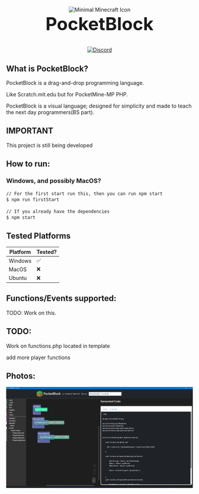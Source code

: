 <div align="center">
    <br/>
    <img width="200px" alt="Minimal Minecraft Icon" src="https://images-wixmp-ed30a86b8c4ca887773594c2.wixmp.com/i/6138c88e-da4f-47c0-8f03-f2a2bae031a6/d99v1uk-b3b3933c-396d-484f-8b0a-d3b82253c3fe.png">
    <h1 style="margin-top: 0;font-size: xxx-large">PocketBlock</h1>
    <a href="https://discord.gg/pJYuwk69hx"><img alt="Discord" src="https://img.shields.io/discord/963051195323285534?label=Chat&logo=Discord"></a>

[comment]: <> (ToDO: Add more badges)
</div>

## What is PocketBlock?

PocketBlock is a drag-and-drop programming language.
    
Like Scratch.mit.edu but for PocketMine-MP PHP.

PocketBlock is a visual language; designed for simplicity and made to teach the next day programmers(BS part).

## IMPORTANT
This project is still being developed

## How to run:

### Windows, and possibly MacOS?
```
// For the first start run this, then you can run npm start
$ npm run firstStart

// If you already have the dependencies
$ npm start
```

## Tested Platforms
| Platform | Tested? |
|----------|---------|
| Windows  | ✅      |
| MacOS    | ❌      |
| Ubuntu   | ❌      |

## Functions/Events supported:
TODO: Work on this.

## TODO:
Work on functions.php located in template
    
add more player functions

## Photos:
<img src="https://github.com/PocketBlock/PocketBlock/raw/main/media/example1.png">
